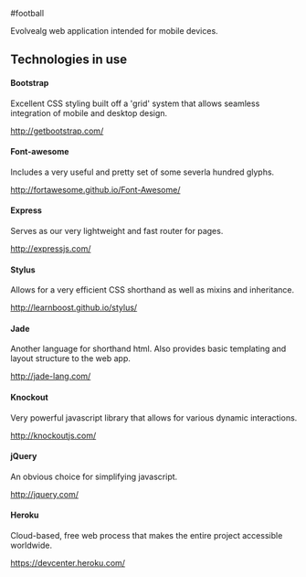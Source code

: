 #football

Evolvealg web application intended for mobile devices.

## Technologies in use
#### Bootstrap
  Excellent CSS styling built off a 'grid' system that allows seamless integration of mobile and desktop design. 

http://getbootstrap.com/
#### Font-awesome
Includes a very useful and pretty set of some severla hundred glyphs.

http://fortawesome.github.io/Font-Awesome/
#### Express
Serves as our very lightweight and fast router for pages.

http://expressjs.com/
#### Stylus
Allows for a very efficient CSS shorthand as well as mixins and inheritance.

http://learnboost.github.io/stylus/
#### Jade
Another language for shorthand html. Also provides basic templating and layout structure to the web app.

http://jade-lang.com/
#### Knockout
Very powerful javascript library that allows for various dynamic interactions.

http://knockoutjs.com/
#### jQuery
An obvious choice for simplifying javascript.

http://jquery.com/
#### Heroku
Cloud-based, free web process that makes the entire project accessible worldwide.

https://devcenter.heroku.com/
